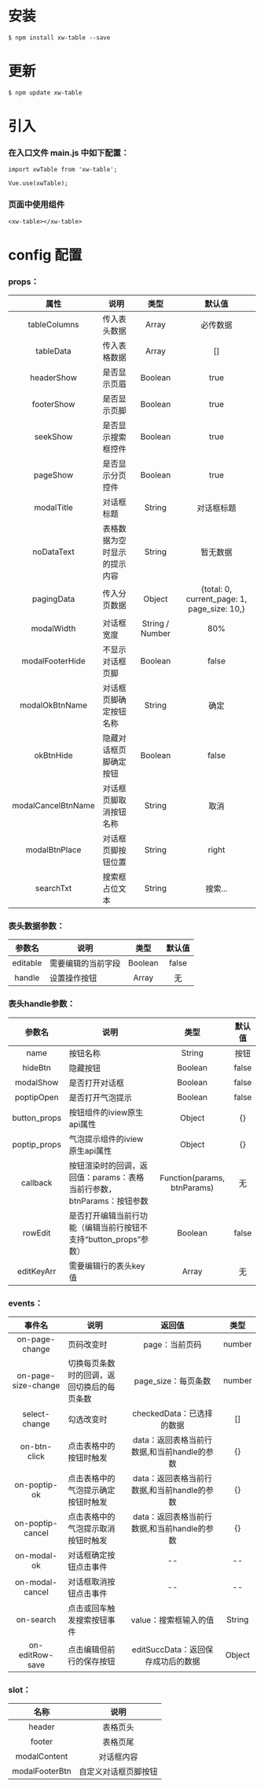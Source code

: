 # 安装

```
$ npm install xw-table --save
```

# 更新

```
$ npm update xw-table
```

# 引入

### 在入口文件 main.js 中如下配置：

```
import xwTable from 'xw-table';

Vue.use(xwTable);
```

### 页面中使用组件

```
<xw-table></xw-table>
```

# config 配置

### props：

属性 | 说明 | 类型 | 默认值
:-------: | ------- | :-------: | :-------:
tableColumns | 传入表头数据 | Array | 必传数据
tableData | 传入表格数据 | Array | []
headerShow | 是否显示页眉 | Boolean | true
footerShow | 是否显示页脚 | Boolean | true
seekShow | 是否显示搜索框控件 | Boolean | true
pageShow | 是否显示分页控件 | Boolean | true
modalTitle | 对话框标题 | String | 对话框标题
noDataText | 表格数据为空时显示的提示内容 | String | 暂无数据
pagingData | 传入分页数据 | Object | {total: 0, current_page: 1, page_size: 10,}
modalWidth | 对话框宽度 | String / Number | 80%
modalFooterHide | 不显示对话框页脚 | Boolean | false
modalOkBtnName | 对话框页脚确定按钮名称 | String | 确定
okBtnHide | 隐藏对话框页脚确定按钮 | Boolean | false
modalCancelBtnName | 对话框页脚取消按钮名称 | String | 取消
modalBtnPlace | 对话框页脚按钮位置 | String | right
searchTxt | 搜索框占位文本 | String | 搜索...


### 表头数据参数：

参数名 | 说明 | 类型 | 默认值
:-------: | ------- | :-------: | :-------:
editable | 需要编辑的当前字段 | Boolean | false
handle | 设置操作按钮 | Array | 无


### 表头handle参数：

参数名 | 说明 | 类型 | 默认值
:-------: | ------- | :-------: | :-------:
name | 按钮名称 | String | 按钮
hideBtn | 隐藏按钮 | Boolean | false
modalShow | 是否打开对话框 | Boolean | false
poptipOpen | 是否打开气泡提示 | Boolean | false
button_props | 按钮组件的iview原生api属性 | Object | {}
poptip_props | 气泡提示组件的iview原生api属性 | Object | {}
callback | 按钮渲染时的回调，返回值：params：表格当前行参数，btnParams：按钮参数| Function(params, btnParams) | 无
rowEdit | 是否打开编辑当前行功能（编辑当前行按钮不支持“button_props”参数） | Boolean | false
editKeyArr | 需要编辑行的表头key值 | Array | 无


### events：

事件名 | 说明 | 返回值 | 类型 |
:-------: | ------- | :-------: | :-------:
on-page-change | 页码改变时 | page：当前页码 | number
on-page-size-change | 切换每页条数时的回调，返回切换后的每页条数 | page_size：每页条数 | number
select-change | 勾选改变时 | checkedData：已选择的数据 | []
on-btn-click | 点击表格中的按钮时触发 | data：返回表格当前行数据,和当前handle的参数 | {}
on-poptip-ok | 点击表格中的气泡提示确定按钮时触发 | data：返回表格当前行数据,和当前handle的参数 | {}
on-poptip-cancel | 点击表格中的气泡提示取消按钮时触发 | data：返回表格当前行数据,和当前handle的参数 | {}
on-modal-ok | 对话框确定按钮点击事件 | -- | --
on-modal-cancel | 对话框取消按钮点击事件 | -- | --
on-search | 点击或回车触发搜索按钮事件 | value：搜索框输入的值 | String
on-editRow-save | 点击编辑但前行的保存按钮 | editSuccData：返回保存成功后的数据 | Object


### slot：

名称 | 说明
:-------: | :-------:
header | 表格页头
footer | 表格页尾
modalContent | 对话框内容
modalFooterBtn | 自定义对话框页脚按钮
